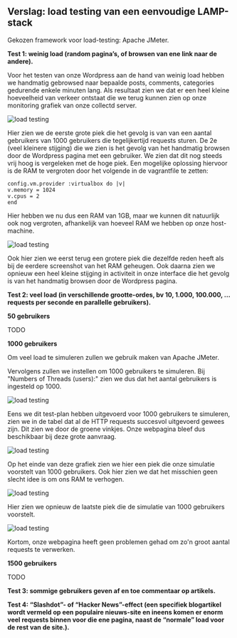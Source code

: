 ## Verslag: load testing van een eenvoudige LAMP-stack ##

Gekozen framework voor load-testing: Apache JMeter.


**Test 1: weinig load (random pagina’s, of browsen van ene link naar de andere).**

Voor het testen van onze Wordpress aan de hand van weinig load hebben we handmatig gebrowsed naar bepaalde posts, comments, categories gedurende enkele minuten lang. Als resultaat zien we dat er een heel kleine hoeveelheid van verkeer ontstaat die we terug kunnen zien op onze monitoring grafiek van onze collectd server. 

![load testing](https://github.com/HoGentTIN/ops3-g03/blob/master/deelopdracht01/load-testing-printscreens/browsen-load-memory.PNG)

Hier zien we de eerste grote piek die het gevolg is van van een aantal gebruikers van 1000 gebruikers die tegelijkertijd requests sturen. De 2e (veel kleinere stijging) die we zien is het gevolg van het handmatig browsen door de Wordpress pagina met een gebruiker. We zien dat dit nog steeds vrij hoog is vergeleken met de hoge piek. Een mogelijke oplossing hiervoor is de RAM te vergroten door het volgende in de vagrantfile te zetten:

    config.vm.provider :virtualbox do |v|
    v.memory = 1024 
    v.cpus = 2
    end

Hier hebben we nu dus een RAM van 1GB, maar we kunnen dit natuurlijk ook nog vergroten, afhankelijk van hoeveel RAM we hebben op onze host-machine.

![load testing](https://github.com/HoGentTIN/ops3-g03/blob/master/deelopdracht01/load-testing-printscreens/browsen-load.PNG)

Ook hier zien we eerst terug een grotere piek die dezelfde reden heeft als bij de eerdere screenshot van het RAM geheugen. Ook daarna zien we opnieuw een heel kleine stijging in activiteit in onze interface die het gevolg is van het handmatig browsen door de Wordpress pagina.

**Test 2: veel load (in verschillende grootte-ordes, bv 10, 1.000, 100.000, … requests per seconde en parallelle gebruikers).**

**50 gebruikers**

TODO

**1000 gebruikers**

Om veel load te simuleren zullen we gebruik maken van Apache JMeter.

Vervolgens zullen we instellen om 1000 gebruikers te simuleren.
Bij "Numbers of Threads (users):" zien we dus dat het aantal gebruikers is ingesteld op 1000.

![load testing](https://github.com/HoGentTIN/ops3-g03/blob/master/deelopdracht01/load-testing-printscreens/1000-users.PNG)

Eens we dit test-plan hebben uitgevoerd voor 1000 gebruikers te simuleren, zien we in de tabel dat al de HTTP requests succesvol uitgevoerd gewees zijn. Dit zien we door de groene vinkjes. Onze webpagina bleef dus beschikbaar bij deze grote aanvraag. 

![load testing](https://github.com/HoGentTIN/ops3-g03/blob/master/deelopdracht01/load-testing-printscreens/1000-users-alles-slaagt.PNG)

Op het einde van deze grafiek zien we hier een piek die onze simulatie voorstelt van 1000 gebruikers. Ook hier zien we dat het misschien geen slecht idee is om ons RAM te verhogen.

![load testing](https://github.com/HoGentTIN/ops3-g03/blob/master/deelopdracht01/load-testing-printscreens/1000-users-memory.PNG)

Hier zien we opnieuw de laatste piek die de simulatie van 1000 gebruikers voorstelt. 

![load testing](https://github.com/HoGentTIN/ops3-g03/blob/master/deelopdracht01/load-testing-printscreens/1000-users-interface.PNG)

Kortom, onze webpagina heeft geen problemen gehad om zo'n groot aantal requests te verwerken.

**1500 gebruikers**

TODO

**Test 3: sommige gebruikers geven af en toe commentaar op artikels.**





**Test 4: “Slashdot”- of “Hacker News”-effect (een specifiek blogartikel wordt vermeld op een populaire nieuws-site en ineens komen er enorm veel requests binnen voor die ene pagina, naast de “normale” load voor de rest van de site.).**


